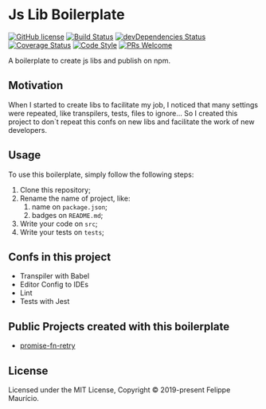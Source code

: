 # Js Lib Boilerplate
[![GitHub license](https://img.shields.io/badge/license-MIT-blue.svg)](https://github.com/felippemauricio/js-lib-boilerplate/blob/master/LICENSE.md)
[![Build Status](https://travis-ci.org/felippemauricio/js-lib-boilerplate.svg?branch=master)](https://travis-ci.org/felippemauricio/js-lib-boilerplate)
[![devDependencies Status](https://david-dm.org/felippemauricio/js-lib-boilerplate/dev-status.svg)](https://david-dm.org/felippemauricio/js-lib-boilerplate?type=dev)
[![Coverage Status](https://coveralls.io/repos/github/felippemauricio/js-lib-boilerplate/badge.svg?branch=master)](https://coveralls.io/github/felippemauricio/js-lib-boilerplate?branch=master)
[![Code Style](https://badgen.net/badge/code%20style/airbnb/fd5c63)](https://github.com/airbnb/javascript)
[![PRs Welcome](https://img.shields.io/badge/PRs-welcome-brightgreen.svg)](https://github.com/felippemauricio/js-lib-boilerplate/pulls)

A boilerplate to create js libs and publish on npm.

## Motivation

When I started to create libs to facilitate my job, I noticed that many settings were repeated, like transpilers, tests, files to ignore... So I created this project to don\`t repeat this confs on new libs and facilitate the work of new developers.

## Usage

To use this boilerplate, simply follow the following steps:

1. Clone this repository;
2. Rename the name of project, like:
    1. name on `package.json`;
    2. badges on `README.md`;
3. Write your code on `src`;
4. Write your tests on `tests`;

## Confs in this project

- Transpiler with Babel
- Editor Config to IDEs
- Lint
- Tests with Jest

## Public Projects created with this boilerplate

- [promise-fn-retry](https://github.com/felippemauricio/promise-fn-retry)

## License

Licensed under the MIT License, Copyright © 2019-present Felippe Maurício.
